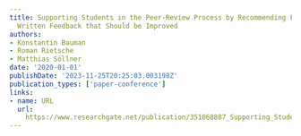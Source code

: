 ```yaml
---
title: Supporting Students in the Peer-Review Process by Recommending Features of
  Written Feedback that Should be Improved
authors:
- Konstantin Bauman
- Roman Rietsche
- Matthias Söllner
date: '2020-01-01'
publishDate: '2023-11-25T20:25:03.003198Z'
publication_types: ['paper-conference']
links:
- name: URL
  url: 
    https://www.researchgate.net/publication/351068887_Supporting_Students_in_the_Peer-Review_Process_by_Recommending_Features_of_Written_Feedback_that_Should_be_Improved
---
```


